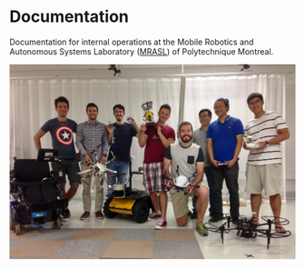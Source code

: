 # Documentation

Documentation for internal operations at the Mobile Robotics and Autonomous Systems Laboratory \([MRASL](http://www.polymtl.ca/robotique-mobile/en "MRASL")\) of Polytechnique Montreal.

![](/assets/Team_MRASL.jpg)

